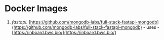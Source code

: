 # Docker Images

1. *fastapi:* [https://github.com/mongodb-labs/full-stack-fastapi-mongodb](https://github.com/mongodb-labs/full-stack-fastapi-mongodb) - uses - [https://inboard.bws.bio/](https://inboard.bws.bio/)
